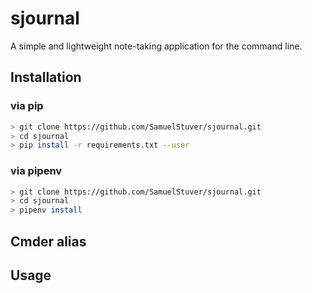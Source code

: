 # sjournal
A simple and lightweight note-taking application for the command line.

## Installation
### via pip
```bash
> git clone https://github.com/SamuelStuver/sjournal.git
> cd sjournal
> pip install -r requirements.txt --user
```
### via pipenv
```bash
> git clone https://github.com/SamuelStuver/sjournal.git
> cd sjournal
> pipenv install
```

## Cmder alias

## Usage